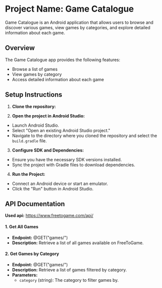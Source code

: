 # Project Name: Game Catalogue

Game Catalogue is an Android application that allows users to browse and discover various games, view games by categories, and explore detailed information about each game.


## Overview

The Game Catalogue app provides the following features:
- Browse a list of games
- View games by category
- Access detailed information about each game


## Setup Instructions

1. **Clone the repository:**

2. **Open the project in Android Studio:**
- Launch Android Studio.
- Select "Open an existing Android Studio project."
- Navigate to the directory where you cloned the repository and select the `build.gradle` file.

3. **Configure SDK and Dependencies:**
- Ensure you have the necessary SDK versions installed.
- Sync the project with Gradle files to download dependencies.

4. **Run the Project:**
- Connect an Android device or start an emulator.
- Click the "Run" button in Android Studio.

## API Documentation

**Used api:** https://www.freetogame.com/api/


#### 1. Get All Games

- **Endpoint:** @GET("games/")
- **Description:** Retrieve a list of all games available on FreeToGame.

#### 2. Get Games by Category

- **Endpoint:**  @GET("games/")
- **Description:** Retrieve a list of games filtered by category.
- **Parameters:**
  - `category` (string): The category to filter games by.
